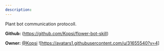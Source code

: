 ```yaml
---
description: 
---
```

Plant bot communication protocoll.

**Github:** (https://github.com/Kopsi/flower-bot-skill)

**Owner:** [@Kopsi](https://github.com/Kopsi) ![https://avatars1.githubusercontent.com/u/31655540?v=4]

